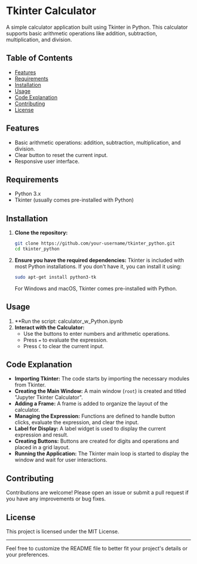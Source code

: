 
# Tkinter Calculator

A simple calculator application built using Tkinter in Python. This calculator supports basic arithmetic operations like addition, subtraction, multiplication, and division.

## Table of Contents

- [Features](#features)
- [Requirements](#requirements)
- [Installation](#installation)
- [Usage](#usage)
- [Code Explanation](#code-explanation)
- [Contributing](#contributing)
- [License](#license)

## Features

- Basic arithmetic operations: addition, subtraction, multiplication, and division.
- Clear button to reset the current input.
- Responsive user interface.

## Requirements

- Python 3.x
- Tkinter (usually comes pre-installed with Python)

## Installation

1. **Clone the repository:**
   ```bash
   git clone https://github.com/your-username/tkinter_python.git
   cd tkinter_python
   ```

2. **Ensure you have the required dependencies:**
   Tkinter is included with most Python installations. If you don't have it, you can install it using:
   ```bash
   sudo apt-get install python3-tk
   ```
   For Windows and macOS, Tkinter comes pre-installed with Python.

## Usage

1. **Run the script: calculator_w_Python.ipynb
2. **Interact with the Calculator:**
   - Use the buttons to enter numbers and arithmetic operations.
   - Press `=` to evaluate the expression.
   - Press `C` to clear the current input.

## Code Explanation

- **Importing Tkinter:** The code starts by importing the necessary modules from Tkinter.
- **Creating the Main Window:** A main window (`root`) is created and titled "Jupyter Tkinter Calculator".
- **Adding a Frame:** A frame is added to organize the layout of the calculator.
- **Managing the Expression:** Functions are defined to handle button clicks, evaluate the expression, and clear the input.
- **Label for Display:** A label widget is used to display the current expression and result.
- **Creating Buttons:** Buttons are created for digits and operations and placed in a grid layout.
- **Running the Application:** The Tkinter main loop is started to display the window and wait for user interactions.

## Contributing

Contributions are welcome! Please open an issue or submit a pull request if you have any improvements or bug fixes.

## License

This project is licensed under the MIT License. 

---

Feel free to customize the README file to better fit your project's details or your preferences.
